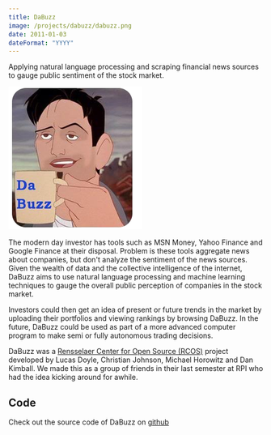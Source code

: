 ```yaml
---
title: DaBuzz
image: /projects/dabuzz/dabuzz.png
date: 2011-01-03
dateFormat: "YYYY"
---
```


Applying natural language processing and scraping financial news sources to gauge public sentiment of the stock market.

![](/projects/dabuzz/dabuzz.png)

The modern day investor has tools such as MSN Money, Yahoo Finance and Google Finance at their disposal. Problem is these tools aggregate news about companies, but don't analyze the sentiment of the news sources. Given the wealth of data and the collective intelligence of the internet, DaBuzz aims to use natural language processing and machine learning techniques to gauge the overall public perception of companies in the stock market.

Investors could then get an idea of present or future trends in the market by uploading their portfolios and viewing rankings by browsing DaBuzz. In the future, DaBuzz could be used as part of a more advanced computer program to make semi or fully autonomous trading decisions.

DaBuzz was a [Rensselaer Center for Open Source (RCOS)](http://rcos.rpi.edu/) project developed by Lucas Doyle, Christian Johnson, Michael Horowitz and Dan Kimball. We made this as a group of friends in their last semester at RPI who had the idea kicking around for awhile.

## Code

Check out the source code of DaBuzz on [github](https://github.com/Stonelinks/DaBuzz)
